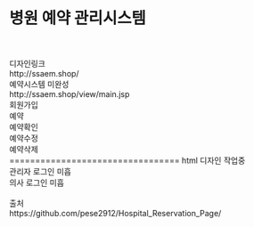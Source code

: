 # 병원 예약 관리시스템
<br>
<br>
디자인링크<br>
http://ssaem.shop/
<br>
예약시스템 미완성<br>
http://ssaem.shop/view/main.jsp
<br>
회원가입<br>
예약<br>
예약확인<br>
예약수정<br>
예약삭제<br>
=================================
html 디자인 작업중<br>
관리자 로그인 미흡<br>
의사 로그인 미흡<br>
<br>
출처<br>
https://github.com/pese2912/Hospital_Reservation_Page/
